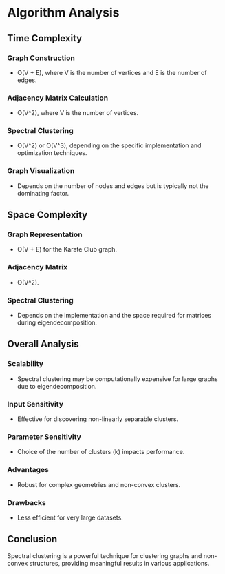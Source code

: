 # Algorithm Analysis

## Time Complexity

### Graph Construction
- O(V + E), where V is the number of vertices and E is the number of edges.

### Adjacency Matrix Calculation
- O(V^2), where V is the number of vertices.

### Spectral Clustering
- O(V^2) or O(V^3), depending on the specific implementation and optimization techniques.

### Graph Visualization
- Depends on the number of nodes and edges but is typically not the dominating factor.

## Space Complexity

### Graph Representation
- O(V + E) for the Karate Club graph.

### Adjacency Matrix
- O(V^2).

### Spectral Clustering
- Depends on the implementation and the space required for matrices during eigendecomposition.

## Overall Analysis

### Scalability
- Spectral clustering may be computationally expensive for large graphs due to eigendecomposition.

### Input Sensitivity
- Effective for discovering non-linearly separable clusters.

### Parameter Sensitivity
- Choice of the number of clusters (k) impacts performance.

### Advantages
- Robust for complex geometries and non-convex clusters.

### Drawbacks
- Less efficient for very large datasets.

## Conclusion

Spectral clustering is a powerful technique for clustering graphs and non-convex structures, providing meaningful results in various applications.
